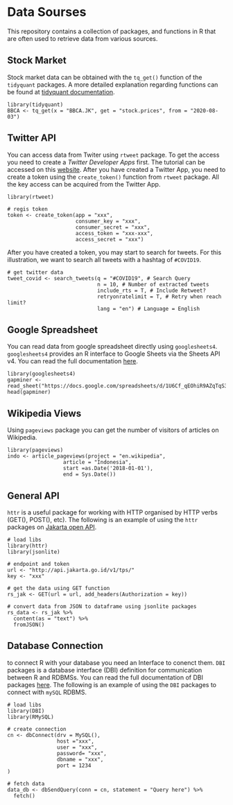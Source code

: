 
# Data Sourses
This repository contains a collection of packages, and functions in R that are often used to retrieve data from various sources.

## Stock Market 

Stock market data can be obtained with the `tq_get()` function of the `tidyquant` packages. A more detailed explanation regarding functions can be found at [tidyquant documentation](https://www.rdocumentation.org/packages/tidyquant/versions/1.0.1/topics/tq_get).

```{r}
library(tidyquant)
BBCA <- tq_get(x = "BBCA.JK", get = "stock.prices", from = "2020-08-03")
```

## Twitter API

You can access data from Twiter using `rtweet` package. To get the access you need to create a *Twitter Developer Apps* first. The tutorial can be accessed on this [website](https://developer.twitter.com/en/docs/getting-started). After you have created a Twitter App, you need to create a token using the `create_token()` function from `rtweet` package. All the key access can be acquired from the Twitter App.

```{r}
library(rtweet)

# regis token
token <- create_token(app = "xxx",
                      consumer_key = "xxx",
                      consumer_secret = "xxx",
                      access_token = "xxx-xxx",
                      access_secret = "xxx")
```

After you have created a token, you may start to search for tweets. For this illustration, we want to search all tweets with a hashtag of `#COVID19`.
```{r}
# get twitter data
tweet_covid <- search_tweets(q = "#COVID19", # Search Query
                             n = 10, # Number of extracted tweets
                             include_rts = T, # Include Retweet?
                             retryonratelimit = T, # Retry when reach limit?
                             lang = "en") # Language = English

```

## Google Spreadsheet

You can read data from google spreadsheet directly using `googlesheets4`. `googlesheets4` provides an R interface to Google Sheets via the Sheets API v4. You can read the full documentation [here](https://googlesheets4.tidyverse.org/).  

```{r}
library(googlesheets4)
gapminer <- read_sheet("https://docs.google.com/spreadsheets/d/1U6Cf_qEOhiR9AZqTqS3mbMF3zt2db48ZP5v3rkrAEJY/edit#gid=780868077")
head(gapminer)
```

## Wikipedia Views

Using `pageviews` package you can get the number of visitors of articles on Wikipedia.

```{r}
library(pageviews)
indo <- article_pageviews(project = "en.wikipedia", 
                  article = "Indonesia", 
                  start =as.Date('2018-01-01'), 
                  end = Sys.Date())
```


## General API
`httr` is a useful package for working with HTTP organised by HTTP verbs (GET(), POST(), etc). The following is an example of using the `httr` packages on [Jakarta open API](jakarta.go.id).

```{r}
# load libs
library(httr)
library(jsonlite)

# endpoint and token
url <- "http://api.jakarta.go.id/v1/tps/" 
key <- "xxx"

# get the data using GET function
rs_jak <- GET(url = url, add_headers(Authorization = key)) 

# convert data from JSON to dataframe using jsonlite packages
rs_data <- rs_jak %>% 
  content(as = "text") %>% 
  fromJSON()

```


## Database Connection

to connect R with your database you need an Interface to conenct them. `DBI` packages is a database interface (DBI) definition for communication between R and RDBMSs. You can read the full documentation of DBI packages [here](https://github.com/r-dbi/DBI). The following is an example of using the `DBI` packages to connect with `mySQL` RDBMS.

```{r}
# load libs
library(DBI)
library(RMySQL)

# create connection
cn <- dbConnect(drv = MySQL(),
                host ="xxx",
                user = "xxx",
                password= "xxx",
                dbname = "xxx",
                port = 1234
)

# fetch data
data_db <- dbSendQuery(conn = cn, statement = "Query here") %>% 
  fetch()

```

